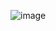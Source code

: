 ![image](https://user-images.githubusercontent.com/16296900/149675386-36935c53-2c30-4bdc-b0fb-05b89f358579.png)
